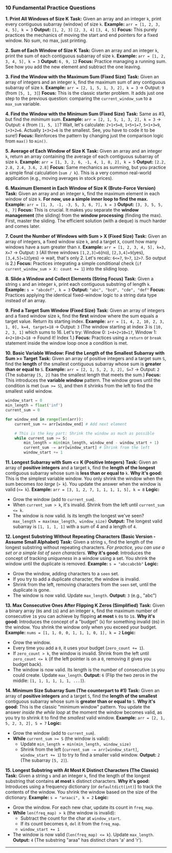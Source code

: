 ### 10 Fundamental Practice Questions

**1. Print All Windows of Size K**
**Task:** Given an array and an integer `k`, print every contiguous subarray (window) of size `k`.
**Example:** `arr = [1, 2, 3, 4, 5], k = 3`
**Output:**
`[1, 2, 3]`
`[2, 3, 4]`
`[3, 4, 5]`
**Focus:** This purely practices the mechanics of moving the start and end pointers for a fixed window. No sum, no max, just printing.

**2. Sum of Each Window of Size K**
**Task:** Given an array and an integer `k`, print the sum of each contiguous subarray of size `k`.
**Example:** `arr = [1, 2, 3, 4, 5], k = 3`
**Output:** `6, 9, 12`
**Focus:** Practice managing a running sum. See how you add the new element and subtract the one leaving.

**3. Find the Window with the Maximum Sum (Fixed Size)**
**Task:** Given an array of integers and an integer `k`, find the maximum sum of any contiguous subarray of size `k`.
**Example:** `arr = [2, 1, 5, 1, 3, 2], k = 3` -> Output: `9` (from `[5, 1, 3]`)
**Focus:** This is the classic starter problem. It adds just one step to the previous question: comparing the `current_window_sum` to a `max_sum` variable.

**4. Find the Window with the Minimum Sum (Fixed Size)**
**Task:** Same as #3, but find the *minimum* sum.
**Example:** `arr = [2, 1, 5, 1, 3, 2], k = 3` -> Output: `4` (from `[1, 5, 1]`? Wait, let's calculate: `2+1+5=8`, `1+5+1=7`, `5+1+3=9`, `1+3+2=6`. Actually `1+3+2=6` is the smallest. See, you have to code it to be sure!)
**Focus:** Reinforces the pattern by changing just the comparison logic from `max()` to `min()`.

**5. Average of Each Window of Size K**
**Task:** Given an array and an integer `k`, return an array containing the average of each contiguous subarray of size `k`.
**Example:** `arr = [1, 3, 2, 6, -1, 4, 1, 8, 2], k = 5`
**Output:** `[2.2, 2.8, 2.4, 3.6, 2.8]`
**Focus:** Same mechanics as summing, but you practice a simple final calculation (`sum / k`). This is a very common real-world application (e.g., moving averages in stock prices).

**6. Maximum Element in Each Window of Size K (Brute-Force Version)**
**Task:** Given an array and an integer `k`, find the maximum element in each window of size `k`. **For now, use a simple inner loop to find the max.**
**Example:** `arr = [1, 3, -1, -3, 5, 3, 6, 7], k = 3`
**Output:** `[3, 3, 5, 5, 6, 7]`
**Focus:** This is crucial. It makes you separate the **window management** (the sliding) from the **window processing** (finding the max). First, master the sliding. The efficient solution (with a deque) is much harder and comes later.

**7. Count the Number of Windows with Sum > X (Fixed Size)**
**Task:** Given an array of integers, a fixed window size `k`, and a target `X`, count how many windows have a sum greater than `X`.
**Example:** `arr = [1, 2, 3, 4, 5], k=3, X=7` -> Output: `3` (All three windows `[1,2,3]=6`(no), `[2,3,4]=9`(yes), `[3,4,5]=12`(yes) -> wait, that's only 2. Let's recalc: `6<=7`, `9>7`, `12>7`. So output is 2.)
**Focus:** Practices integrating a simple conditional check (`if current_window_sum > X: count += 1`) into the sliding loop.

**8. Slide a Window and Collect Elements (String Focus)**
**Task:** Given a string `s` and an integer `k`, print each contiguous substring of length `k`.
**Example:** `s = "abcdef", k = 3`
**Output:** `"abc", "bcd", "cde", "def"`
**Focus:** Practices applying the identical fixed-window logic to a string data type instead of an array.

**9. Find a Target Sum Window (Fixed Size)**
**Task:** Given an array of integers and a fixed window size `k`, find the **first** window where the sum equals a target value. Return its starting index.
**Example:** `arr = [1, 4, 2, 10, 2, 3, 1, 0], k=4, target=18` -> Output: `3` (The window starting at index 3 is `[10, 2, 3, 1]` which sums to 16. Let's try: Window 0: `1+4+2+10=17`, Window 1: `4+2+10+2=18` -> Found it! Index 1.)
**Focus:** Practices using a `return` or `break` statement inside the window loop once a condition is met.

**10. Basic Variable Window: Find the Length of the Smallest Subarray with Sum >= Target**
**Task:** Given an array of positive integers and a target sum `S`, find the **length** of the smallest contiguous subarray whose sum is **greater than or equal to** `S`.
**Example:** `arr = [2, 1, 5, 2, 3, 2], S=7` -> Output: `2` (The subarray `[5, 2]` has the smallest length that meets the sum.)
**Focus:** This introduces the **variable window** pattern. The window grows until the condition is met (`sum >= S`), and then it shrinks from the left to find the smallest valid window.
```python
window_start = 0
min_length = float('inf')
current_sum = 0

for window_end in range(len(arr)):
    current_sum += arr[window_end] # Add next element

    # This is the key part: Shrink the window as much as possible
    while current_sum >= S:
        min_length = min(min_length, window_end - window_start + 1)
        current_sum -= arr[window_start] # Shrink from the left
        window_start += 1
```

**11. Longest Subarray with Sum <= K (Positive Integers)**
**Task:** Given an array of **positive integers** and a target `k`, find the **length of the longest** contiguous subarray whose sum is **less than or equal to** `k`.
**Why it's good:** This is the simplest variable window. You only shrink the window when the sum becomes *too large* (`> k`). You update the answer when the window is valid (`<= k`).
**Example:** `arr = [3, 1, 2, 7, 1, 1, 1, 1, 5], k = 8`
**Logic:**
- Grow the window (add to `current_sum`).
- When `current_sum > k`, it's invalid. Shrink from the left until `current_sum <= k`.
- The window is now valid. Is its length the longest we've seen? `max_length = max(max_length, window_size)`
**Output:** The longest valid subarray is `[1, 1, 1, 1]` with a sum of 4 and a length of `4`.

**12. Longest Substring Without Repeating Characters (Basic Version - Assume Small Alphabet)**
**Task:** Given a string `s`, find the length of the longest substring without repeating characters. *For practice, you can use a set or a simple list of seen characters.*
**Why it's good:** Introduces the concept of tracking *uniqueness* in a window using a set. You shrink the window until the duplicate is removed.
**Example:** `s = "abccabcbb"`
**Logic:**
- Grow the window, adding characters to a `seen` set.
- If you try to add a duplicate character, the window is invalid.
- Shrink from the left, removing characters from the `seen` set, until the duplicate is gone.
- The window is now valid. Update `max_length`.
**Output:** `3` (e.g., "abc")

**13. Max Consecutive Ones After Flipping K Zeros (Simplified)**
**Task:** Given a binary array (`0`s and `1`s) and an integer `k`, find the maximum number of consecutive `1`s you can achieve by flipping **at most** `k` `0`s to `1`s.
**Why it's good:** Introduces the concept of a "budget" (`k`) for something invalid (`0`s) in the window. You shrink the window only when you exceed your budget.
**Example:** `nums = [1, 1, 0, 0, 1, 1, 1, 0, 1], k = 2`
**Logic:**
- Grow the window.
- Every time you add a `0`, it uses your budget (`zero_count += 1`).
- If `zero_count > k`, the window is invalid. Shrink from the left until `zero_count <= k` (if the left pointer is on a `0`, removing it gives you budget back).
- The window is now valid. Its length is the number of consecutive `1`s you could create. Update `max_length`.
**Output:** `6` (Flip the two zeros in the middle: `[1, 1, 1, 1, 1, 1, ...]`).

**14. Minimum Size Subarray Sum (The counterpart to #1)**
**Task:** Given an array of **positive integers** and a target `S`, find the **length of the smallest** contiguous subarray whose sum is **greater than or equal to** `S`.
**Why it's good:** This is the classic "minimum window" pattern. You update the answer *inside the while loop* at the moment the window becomes valid, as you try to shrink it to find the *smallest* valid window.
**Example:** `arr = [2, 1, 5, 2, 3, 2], S = 7`
**Logic:**
- Grow the window (add to `current_sum`).
- **While** `current_sum >= S` (the window is valid):
    - Update `min_length = min(min_length, window_size)`
    - Shrink from the left (`current_sum -= arr[window_start]`, `window_start += 1`) to try to find a smaller valid window.
**Output:** `2` (The subarray `[5, 2]`).

**15. Longest Substring with At Most K Distinct Characters (The Classic)**
**Task:** Given a string `s` and an integer `k`, find the length of the longest substring that contains **at most** `k` distinct characters.
**Why it's good:** Introduces using a frequency dictionary (or `defaultdict(int)`) to track the contents of the window. You shrink the window based on the size of the dictionary.
**Example:** `s = "araaci", k = 2`
**Logic:**
- Grow the window. For each new char, update its count in `freq_map`.
- **While** `len(freq_map) > k` (the window is invalid):
    - Subtract the count for the char at `window_start`.
    - If its count becomes `0`, `del` it from the `freq_map`.
    - `window_start += 1`
- The window is now valid (`len(freq_map) <= k`). Update `max_length`.
**Output:** `4` (The substring "araa" has distinct chars 'a' and 'r').

---
